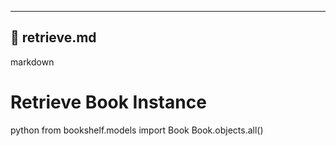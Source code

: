 ---

## 📄 retrieve.md

markdown
# Retrieve Book Instance

python
from bookshelf.models import Book
Book.objects.all()